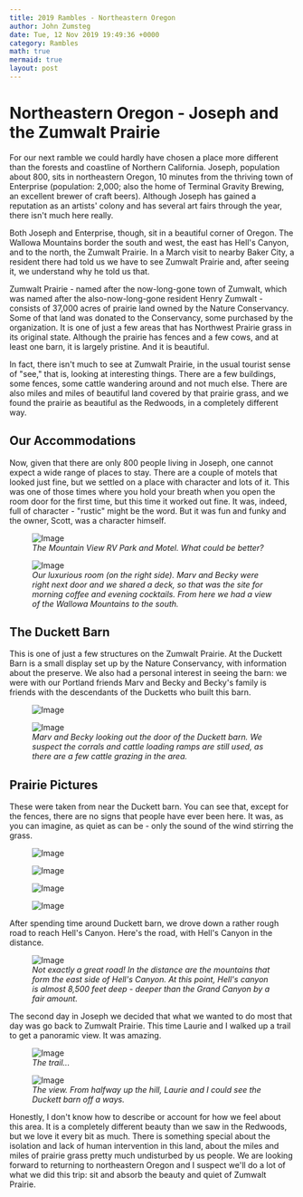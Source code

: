 ```yaml
---
title: 2019 Rambles - Northeastern Oregon
author: John Zumsteg
date: Tue, 12 Nov 2019 19:49:36 +0000
category: Rambles
math: true
mermaid: true
layout: post
---
```

<h1>Northeastern Oregon - Joseph and the Zumwalt Prairie</h1>
For our next ramble we could hardly have chosen a place more different than the forests and coastline of Northern California. Joseph, population about 800, sits in northeastern Oregon, 10 minutes from the thriving town of Enterprise (population: 2,000; also the home of Terminal Gravity Brewing, an excellent brewer of craft beers). Although Joseph has gained a reputation as an artists' colony and has several art fairs through the year, there isn't much here really.

Both Joseph and Enterprise, though, sit in a beautiful corner of Oregon. The Wallowa Mountains border the south and west, the east has Hell's Canyon, and to the north, the Zumwalt Prairie. In a March visit to nearby Baker City, a resident there had told us we have to see Zumwalt Prairie and, after seeing it, we understand why he told us that.

Zumwalt Prairie - named after the now-long-gone town of Zumwalt, which was named after the also-now-long-gone resident Henry Zumwalt - consists of 37,000 acres of prairie land owned by the Nature Conservancy. Some of that land was donated to the Conservancy, some purchased by the organization. It is one of just a few areas that has Northwest Prairie grass in its original state. Although the prairie has fences and a few cows, and at least one barn, it is largely pristine. And it is beautiful.

In fact, there isn't much to see at Zumwalt Prairie, in the usual tourist sense of "see," that is, looking at interesting things. There are a few buildings, some fences, some cattle wandering around and not much else. There are also miles and miles of beautiful land covered by that prairie grass, and we found the prairie as beautiful as the Redwoods, in a completely different way.
<h2>Our Accommodations</h2>
Now, given that there are only 800 people living in Joseph, one cannot expect a wide range of places to stay. There are a couple of motels that looked just fine, but we settled on a place with character and lots of it. This was one of those times where you hold your breath when you open the room door for the first time, but this time it worked out fine. It was, indeed, full of character - "rustic" might be the word. But it was fun and funky and the owner, Scott, was a character himself.

<figure class = "landscape">
	<img src="{{"/assets/images/2019/11/DSC08704.jpg" | prepend: site.baseurl | prepend: site.url }}" alt="Image" />
	<figcaption><em>The Mountain View RV Park and Motel. What could be better?</em></figcaption>
</figure>



<figure class = "landscape">
	<img src="{{"/assets/images/2019/11/DSC08703.jpg" | prepend: site.baseurl | prepend: site.url }}" alt="Image" />
	<figcaption><em>Our luxurious room (on the right side). Marv and Becky were right next door and we shared a deck, so that was the site for morning coffee and evening cocktails. From here we had a view of the Wallowa Mountains to the south.</em></figcaption>
</figure>


<h2>The Duckett Barn</h2>
This is one of just a few structures on the Zumwalt Prairie. At the Duckett Barn is a small display set up by the Nature Conservancy, with information about the preserve. We also had a personal interest in seeing the barn: we were with our Portland friends Marv and Becky and Becky's family is friends with the descendants of the Ducketts who built this barn. 

<figure class = "landscape">
	<img src="{{"/assets/images/2019/11/DSC08773.jpg" | prepend: site.baseurl | prepend: site.url }}" alt="Image" />
	<figcaption></figcaption>
</figure>



<figure class = "landscape">
	<img src="{{"/assets/images/2019/11/DSC08723.jpg" | prepend: site.baseurl | prepend: site.url }}" alt="Image" />
	<figcaption><em>Marv and Becky looking out the door of the Duckett barn. We suspect the corrals and cattle loading ramps are still used, as there are a few cattle grazing in the area.</em></figcaption>
</figure>


<h2>Prairie Pictures</h2>
These were taken from near the Duckett barn. You can see that, except for the fences, there are no signs that people have ever been here. It was, as you can imagine, as quiet as can be - only the sound of the wind stirring the grass.

<figure class = "landscape">
	<img src="{{"/assets/images/2019/11/DSC08794.jpg" | prepend: site.baseurl | prepend: site.url }}" alt="Image" />
	<figcaption></figcaption>
</figure>

<figure class = "landscape">
	<img src="{{"/assets/images/2019/11/DSC08791.jpg" | prepend: site.baseurl | prepend: site.url }}" alt="Image" />
	<figcaption></figcaption>
</figure>

<figure class = "landscape">
	<img src="{{"/assets/images/2019/11/DSC08729.jpg" | prepend: site.baseurl | prepend: site.url }}" alt="Image" />
	<figcaption></figcaption>
</figure>

<figure class = "landscape">
	<img src="{{"/assets/images/2019/11/DSC08713.jpg" | prepend: site.baseurl | prepend: site.url }}" alt="Image" />
	<figcaption></figcaption>
</figure>



After spending time around Duckett barn, we drove down a rather rough road to reach Hell's Canyon. Here's the road, with Hell's Canyon in the distance.

<figure class = "landscape">
	<img src="{{"/assets/images/2019/11/DSC08751.jpg" | prepend: site.baseurl | prepend: site.url }}" alt="Image" />
	<figcaption><em>Not exactly a great road! In the distance are the mountains that form the east side of Hell's Canyon. At this point, Hell's canyon is almost 8,500 feet deep - deeper than the Grand Canyon by a fair amount.</em></figcaption>
</figure>



The second day in Joseph we decided that what we wanted to do most that day was go back to Zumwalt Prairie. This time Laurie and I walked up a trail to get a panoramic view. It was amazing.

<figure class = "landscape">
	<img src="{{"/assets/images/2019/11/DSC08793.jpg" | prepend: site.baseurl | prepend: site.url }}" alt="Image" />
	<figcaption><em>The trail...</em></figcaption>
</figure>



<figure class = "landscape">
	<img src="{{"/assets/images/2019/11/DSC08806.jpg" | prepend: site.baseurl | prepend: site.url }}" alt="Image" />
	<figcaption><em>The view. From halfway up the hill, Laurie and I could see the Duckett barn off a ways.</em></figcaption>
</figure>



Honestly, I don't know how to describe or account for how we feel about this area. It is a completely different beauty than we saw in the Redwoods, but we love it every bit as much. There is something special about the isolation and lack of human intervention in this land, about the miles and miles of prairie grass pretty much undisturbed by us people. We are looking forward to returning to northeastern Oregon and I suspect we'll do a lot of what we did this trip: sit and absorb the beauty and quiet of Zumwalt Prairie.
